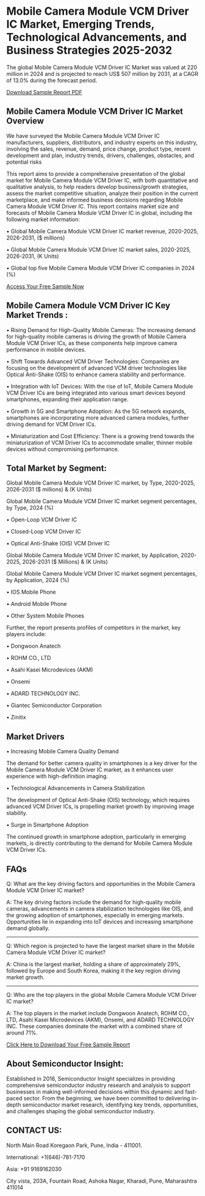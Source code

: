 <h1>Mobile Camera Module VCM Driver IC Market, Emerging Trends, Technological Advancements, and Business Strategies 2025-2032</h1>

The global Mobile Camera Module VCM Driver IC Market was valued at 220 million in 2024 and is projected to reach US$ 507 million by 2031, at a CAGR of 13.0% during the forecast period.

[Download Sample Report PDF](https://semiconductorinsight.com/download-sample-report/?product_id=90957)

<h2>Mobile Camera Module VCM Driver IC Market Overview</h2>

We have surveyed the Mobile Camera Module VCM Driver IC manufacturers, suppliers, distributors, and industry experts on this industry, involving the sales, revenue, demand, price change, product type, recent development and plan, industry trends, drivers, challenges, obstacles, and potential risks

This report aims to provide a comprehensive presentation of the global market for Mobile Camera Module VCM Driver IC, with both quantitative and qualitative analysis, to help readers develop business/growth strategies, assess the market competitive situation, analyze their position in the current marketplace, and make informed business decisions regarding Mobile Camera Module VCM Driver IC. This report contains market size and forecasts of Mobile Camera Module VCM Driver IC in global, including the following market information:

•	Global Mobile Camera Module VCM Driver IC market revenue, 2020-2025, 2026-2031, ($ millions)

•	Global Mobile Camera Module VCM Driver IC market sales, 2020-2025, 2026-2031, (K Units)

•	Global top five Mobile Camera Module VCM Driver IC companies in 2024 (%)

[Access Your Free Sample Now](https://semiconductorinsight.com/report/mobile-camera-module-vcm-driver-ic-market/)

<h2>Mobile Camera Module VCM Driver IC Key Market Trends  :</h2>

•	Rising Demand for High-Quality Mobile Cameras: The increasing demand for high-quality mobile cameras is driving the growth of Mobile Camera Module VCM Driver ICs, as these components help improve camera performance in mobile devices.

•	Shift Towards Advanced VCM Driver Technologies: Companies are focusing on the development of advanced VCM driver technologies like Optical Anti-Shake (OIS) to enhance camera stability and performance.

•	Integration with IoT Devices: With the rise of IoT, Mobile Camera Module VCM Driver ICs are being integrated into various smart devices beyond smartphones, expanding their application range.

•	Growth in 5G and Smartphone Adoption: As the 5G network expands, smartphones are incorporating more advanced camera modules, further driving demand for VCM Driver ICs.

•	Miniaturization and Cost Efficiency: There is a growing trend towards the miniaturization of VCM Driver ICs to accommodate smaller, thinner mobile devices without compromising performance.

<h2>Total Market by Segment:</h2>

Global Mobile Camera Module VCM Driver IC market, by Type, 2020-2025, 2026-2031 ($ millions) & (K Units)

Global Mobile Camera Module VCM Driver IC market segment percentages, by Type, 2024 (%)

•	Open-Loop VCM Driver IC

•	Closed-Loop VCM Driver IC

•	Optical Anti-Shake (OIS) VCM Driver IC

Global Mobile Camera Module VCM Driver IC market, by Application, 2020-2025, 2026-2031 ($ Millions) & (K Units)

Global Mobile Camera Module VCM Driver IC market segment percentages, by Application, 2024 (%)

•	IOS Mobile Phone

•	Android Mobile Phone

•	Other System Mobile Phones

Further, the report presents profiles of competitors in the market, key players include:

•	Dongwoon Anatech

•	ROHM CO., LTD

•	Asahi Kasei Microdevices (AKM)

•	Onsemi

•	ADARD TECHNOLOGY INC.

•	Giantec Semiconductor Corporation

•	Zinitix

<h2>Market Drivers</h2>

•	Increasing Mobile Camera Quality Demand

The demand for better camera quality in smartphones is a key driver for the Mobile Camera Module VCM Driver IC market, as it enhances user experience with high-definition imaging.

•	Technological Advancements in Camera Stabilization

The development of Optical Anti-Shake (OIS) technology, which requires advanced VCM Driver ICs, is propelling market growth by improving image stability.

•	Surge in Smartphone Adoption

The continued growth in smartphone adoption, particularly in emerging markets, is directly contributing to the demand for Mobile Camera Module VCM Driver ICs.

<h2>FAQs</h2>

Q: What are the key driving factors and opportunities in the Mobile Camera Module VCM Driver IC market?

A: The key driving factors include the demand for high-quality mobile cameras, advancements in camera stabilization technologies like OIS, and the growing adoption of smartphones, especially in emerging markets. Opportunities lie in expanding into IoT devices and increasing smartphone demand globally.

________________________________________

Q: Which region is projected to have the largest market share in the Mobile Camera Module VCM Driver IC market?

A: China is the largest market, holding a share of approximately 29%, followed by Europe and South Korea, making it the key region driving market growth.

________________________________________

Q: Who are the top players in the global Mobile Camera Module VCM Driver IC market?

A: The top players in the market include Dongwoon Anatech, ROHM CO., LTD, Asahi Kasei Microdevices (AKM), Onsemi, and ADARD TECHNOLOGY INC. These companies dominate the market with a combined share of around 71%.

[Click Here to Download Your Free Sample Report 
](https://semiconductorinsight.com/download-sample-report/?product_id=90957)

<h2>About Semiconductor Insight:</h2>

Established in 2016, Semiconductor Insight specializes in providing comprehensive semiconductor industry research and analysis to support businesses in making well-informed decisions within this dynamic and fast-paced sector. From the beginning, we have been committed to delivering in-depth semiconductor market research, identifying key trends, opportunities, and challenges shaping the global semiconductor industry.

<h2>CONTACT US:</h2>

North Main Road Koregaon Park, Pune, India - 411001.

International: +1(646)-781-7170

Asia: +91 9169162030

City vista, 203A, Fountain Road, Ashoka Nagar, Kharadi, Pune, Maharashtra 411014


